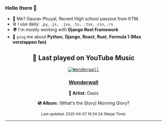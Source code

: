 ### Hello there 👋
- 💨 Me? Gaurav Phuyal, Recent High school passout from KTM.
- ⚙️ I use daily: `.py`, `.js, .jsx`, `.ts, .tsx`, `.css`, `.rs`
- 🌍 I'm mostly working with **Django Rest Framework**
- 💬 `ping` me about **Python**, **Django**, **React**, **Rust**, **Formula 1 (Max verstappen fan)**
<!-- YOUTUBE-MUSIC-START -->
<div align='center'>

## 🎵 Last played on YouTube Music

<kbd>

[![Wonderwall](https://lastfm.freetls.fastly.net/i/u/174s/1b217359e775a8b6a7bc443abe5b08c2.jpg)](https://lastfm.freetls.fastly.net/i/u/174s/1b217359e775a8b6a7bc443abe5b08c2.jpg)

</kbd>

### [Wonderwall](https://www.youtube.com/results?search_query=Oasis%20Wonderwall)

**🎤 Artist:** Oasis

**💿 Album:** (What's the Story) Morning Glory?

<sub>Last updated: 2025-04-07 16:34:24 (Nepal Time)</sub>

</div>

<!-- YOUTUBE-MUSIC-END -->
<hr>

